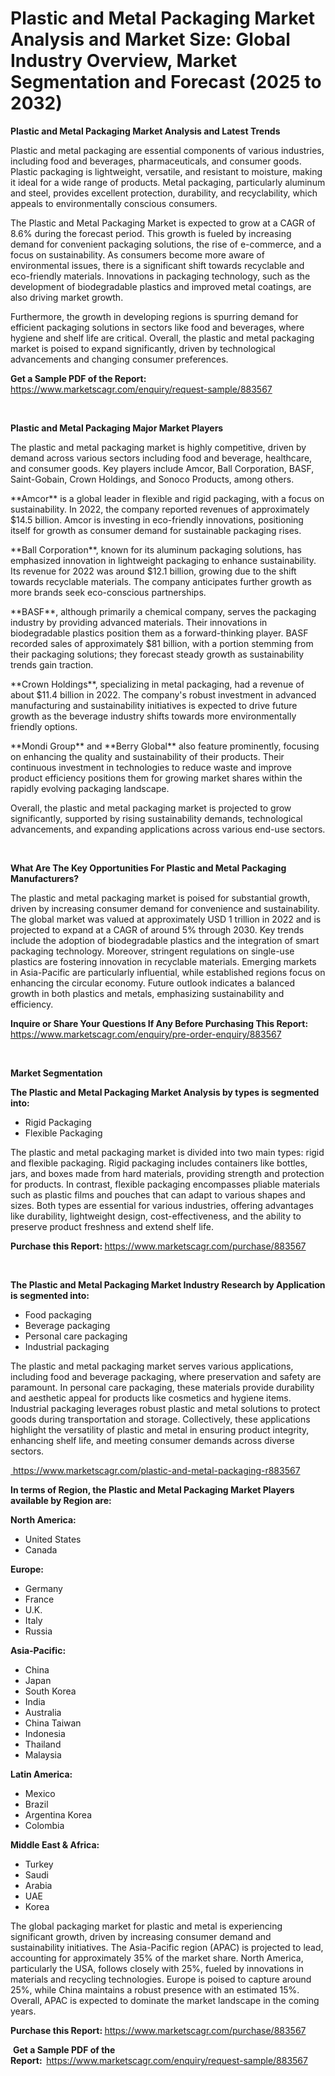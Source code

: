 <p><h1>Plastic and Metal Packaging Market Analysis and Market Size: Global Industry Overview, Market Segmentation and Forecast (2025 to 2032)</h1></p><p><strong>Plastic and Metal Packaging Market Analysis and Latest Trends</strong></p>
<p><p>Plastic and metal packaging are essential components of various industries, including food and beverages, pharmaceuticals, and consumer goods. Plastic packaging is lightweight, versatile, and resistant to moisture, making it ideal for a wide range of products. Metal packaging, particularly aluminum and steel, provides excellent protection, durability, and recyclability, which appeals to environmentally conscious consumers.</p><p>The Plastic and Metal Packaging Market is expected to grow at a CAGR of 8.6% during the forecast period. This growth is fueled by increasing demand for convenient packaging solutions, the rise of e-commerce, and a focus on sustainability. As consumers become more aware of environmental issues, there is a significant shift towards recyclable and eco-friendly materials. Innovations in packaging technology, such as the development of biodegradable plastics and improved metal coatings, are also driving market growth.</p><p>Furthermore, the growth in developing regions is spurring demand for efficient packaging solutions in sectors like food and beverages, where hygiene and shelf life are critical. Overall, the plastic and metal packaging market is poised to expand significantly, driven by technological advancements and changing consumer preferences.</p></p>
<p><strong>Get a Sample PDF of the Report:&nbsp;</strong> <a href="https://www.marketscagr.com/enquiry/request-sample/883567?utm_campaign=3586&utm_medium=2&utm_source=Github&utm_content=ia&utm_term=19042025&utm_id=plastic-and-metal-packaging">https://www.marketscagr.com/enquiry/request-sample/883567</a></p>
<p>&nbsp;</p>
<p><strong>Plastic and Metal Packaging Major Market Players</strong></p>
<p><p>The plastic and metal packaging market is highly competitive, driven by demand across various sectors including food and beverage, healthcare, and consumer goods. Key players include Amcor, Ball Corporation, BASF, Saint-Gobain, Crown Holdings, and Sonoco Products, among others.</p><p>**Amcor** is a global leader in flexible and rigid packaging, with a focus on sustainability. In 2022, the company reported revenues of approximately $14.5 billion. Amcor is investing in eco-friendly innovations, positioning itself for growth as consumer demand for sustainable packaging rises.</p><p>**Ball Corporation**, known for its aluminum packaging solutions, has emphasized innovation in lightweight packaging to enhance sustainability. Its revenue for 2022 was around $12.1 billion, growing due to the shift towards recyclable materials. The company anticipates further growth as more brands seek eco-conscious partnerships.</p><p>**BASF**, although primarily a chemical company, serves the packaging industry by providing advanced materials. Their innovations in biodegradable plastics position them as a forward-thinking player. BASF recorded sales of approximately $81 billion, with a portion stemming from their packaging solutions; they forecast steady growth as sustainability trends gain traction.</p><p>**Crown Holdings**, specializing in metal packaging, had a revenue of about $11.4 billion in 2022. The company's robust investment in advanced manufacturing and sustainability initiatives is expected to drive future growth as the beverage industry shifts towards more environmentally friendly options.</p><p>**Mondi Group** and **Berry Global** also feature prominently, focusing on enhancing the quality and sustainability of their products. Their continuous investment in technologies to reduce waste and improve product efficiency positions them for growing market shares within the rapidly evolving packaging landscape.</p><p>Overall, the plastic and metal packaging market is projected to grow significantly, supported by rising sustainability demands, technological advancements, and expanding applications across various end-use sectors.</p></p>
<p>&nbsp;</p>
<p><strong>What Are The Key Opportunities For Plastic and Metal Packaging Manufacturers?</strong></p>
<p><p>The plastic and metal packaging market is poised for substantial growth, driven by increasing consumer demand for convenience and sustainability. The global market was valued at approximately USD 1 trillion in 2022 and is projected to expand at a CAGR of around 5% through 2030. Key trends include the adoption of biodegradable plastics and the integration of smart packaging technology. Moreover, stringent regulations on single-use plastics are fostering innovation in recyclable materials. Emerging markets in Asia-Pacific are particularly influential, while established regions focus on enhancing the circular economy. Future outlook indicates a balanced growth in both plastics and metals, emphasizing sustainability and efficiency.</p></p>
<p><strong>Inquire or Share Your Questions If Any Before Purchasing This Report:</strong> <a href="https://www.marketscagr.com/enquiry/pre-order-enquiry/883567?utm_campaign=3586&utm_medium=2&utm_source=Github&utm_content=ia&utm_term=19042025&utm_id=plastic-and-metal-packaging">https://www.marketscagr.com/enquiry/pre-order-enquiry/883567</a></p>
<p>&nbsp;</p>
<p><strong>Market Segmentation</strong></p>
<p><strong>The Plastic and Metal Packaging Market Analysis by types is segmented into:</strong></p>
<p><ul><li>Rigid Packaging</li><li>Flexible Packaging</li></ul></p>
<p><p>The plastic and metal packaging market is divided into two main types: rigid and flexible packaging. Rigid packaging includes containers like bottles, jars, and boxes made from hard materials, providing strength and protection for products. In contrast, flexible packaging encompasses pliable materials such as plastic films and pouches that can adapt to various shapes and sizes. Both types are essential for various industries, offering advantages like durability, lightweight design, cost-effectiveness, and the ability to preserve product freshness and extend shelf life.</p></p>
<p><strong>Purchase this Report:&nbsp;</strong><a href="https://www.marketscagr.com/purchase/883567?utm_campaign=3586&utm_medium=2&utm_source=Github&utm_content=ia&utm_term=19042025&utm_id=plastic-and-metal-packaging">https://www.marketscagr.com/purchase/883567</a></p>
<p>&nbsp;</p>
<p><strong>The Plastic and Metal Packaging Market Industry Research by Application is segmented into:</strong></p>
<p><ul><li>Food packaging</li><li>Beverage packaging</li><li>Personal care packaging</li><li>Industrial packaging</li></ul></p>
<p><p>The plastic and metal packaging market serves various applications, including food and beverage packaging, where preservation and safety are paramount. In personal care packaging, these materials provide durability and aesthetic appeal for products like cosmetics and hygiene items. Industrial packaging leverages robust plastic and metal solutions to protect goods during transportation and storage. Collectively, these applications highlight the versatility of plastic and metal in ensuring product integrity, enhancing shelf life, and meeting consumer demands across diverse sectors.</p></p>
<p><a href="https://www.marketscagr.com/plastic-and-metal-packaging-r883567?utm_campaign=3586&utm_medium=2&utm_source=Github&utm_content=ia&utm_term=19042025&utm_id=plastic-and-metal-packaging">&nbsp;https://www.marketscagr.com/plastic-and-metal-packaging-r883567</a></p>
<p><strong>In terms of Region, the Plastic and Metal Packaging Market Players available by Region are:</strong></p>
<p>
    <p> <strong> North America: </strong>
        <ul>
            <li>United States</li>
            <li>Canada</li>
        </ul>
        </p> 
    <p> <strong> Europe: </strong>
        <ul>
            <li>Germany</li>
            <li>France</li>
            <li>U.K.</li>
            <li>Italy</li>
            <li>Russia</li>
        </ul>
        </p> 
    <p> <strong> Asia-Pacific: </strong>
        <ul>
            <li>China</li>
            <li>Japan</li>
            <li>South Korea</li>
            <li>India</li>
            <li>Australia</li>
            <li>China Taiwan</li>
            <li>Indonesia</li>
            <li>Thailand</li>
            <li>Malaysia</li>
        </ul>
        </p> 
    <p> <strong> Latin America: </strong>
        <ul>
            <li>Mexico</li>
            <li>Brazil</li>
            <li>Argentina Korea</li>
            <li>Colombia</li>
        </ul>
        </p> 
    <p> <strong> Middle East & Africa: </strong>
        <ul>
            <li>Turkey</li>
            <li>Saudi</li>
            <li>Arabia</li>
            <li>UAE</li>
            <li>Korea</li>
        </ul>
    </p>
    </p>
<p><p>The global packaging market for plastic and metal is experiencing significant growth, driven by increasing consumer demand and sustainability initiatives. The Asia-Pacific region (APAC) is projected to lead, accounting for approximately 35% of the market share. North America, particularly the USA, follows closely with 25%, fueled by innovations in materials and recycling technologies. Europe is poised to capture around 25%, while China maintains a robust presence with an estimated 15%. Overall, APAC is expected to dominate the market landscape in the coming years.</p></p>
<p><strong>Purchase this Report: </strong><a href="https://www.marketscagr.com/purchase/883567?utm_campaign=3586&utm_medium=2&utm_source=Github&utm_content=ia&utm_term=19042025&utm_id=plastic-and-metal-packaging">https://www.marketscagr.com/purchase/883567</a></p>
<p>&nbsp;<strong>Get a Sample PDF of the Report:&nbsp;&nbsp;</strong><a href="https://www.marketscagr.com/enquiry/request-sample/883567?utm_campaign=3586&utm_medium=2&utm_source=Github&utm_content=ia&utm_term=19042025&utm_id=plastic-and-metal-packaging">https://www.marketscagr.com/enquiry/request-sample/883567</a></p>
<p><strong></strong></p>
<p><p></p><p></p><p></p></p>